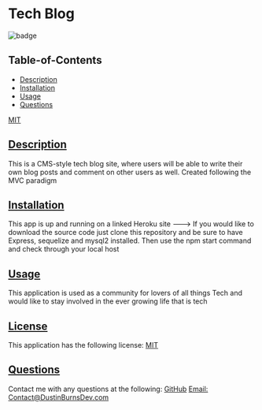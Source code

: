
  # Tech Blog
  
![badge](https://img.shields.io/badge/license-MIT-blue)
  
  ## Table-of-Contents
  * [Description](#description)
  * [Installation](#installation)
  * [Usage](#usage)
  * [Questions](#questions)

[MIT](https://choosealicense.com/licenses/MIT)

 
  ## [Description](#table-of-contents)
  This is a CMS-style tech blog site, where users will be able to write their own blog posts and comment on other users as well. Created following the MVC paradigm
   
  ## [Installation](#table-of-contents)
  This app is up and running on a linked Heroku site ---> If you would like to download the source code just clone this repository and be sure to have Express, sequelize and mysql2 installed. Then use the npm start command and check through your local host

  ## [Usage](#table-of-contents)
  This application is used as a community for lovers of all things Tech and would like to stay involved in the ever growing life that is tech


  ## [License](#table-of-contents)
  This application has the following license:
  [MIT](https://choosealicense.com/licenses/MIT)
    
  ## [Questions](#table-of-contents)
  Contact me with any questions at the following:
  [GitHub](https://github.com/BurnsD)
  [Email: Contact@DustinBurnsDev.com](mailto:Contact@DustinBurnsDev.com)
  